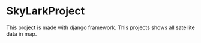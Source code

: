 # SkyLarkProject
This project is made with django framework. This projects shows all satellite data in map.
